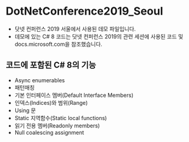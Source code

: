 # DotNetConference2019_Seoul

- 닷넷 컨퍼런스 2019 서울에서 사용된 데모 파일입니다. 
- 데모에 있는 C# 8 코드는 닷넷 컨퍼런스 2019의 관련 세션에 사용된 코드 및 docs.microsoft.com을 참조했습니다.


## 코드에 포함된 C# 8의 기능
- Async enumerables
- 패턴매칭
- 기본 인터페이스 멤버(Default Interface Members)
- 인덱스(Indices)와 범위(Range)
- Using 문
- Static 지역함수(Static local functions)
- 읽기 전용 멤버(Readonly members)
- Null coalescing assignment
